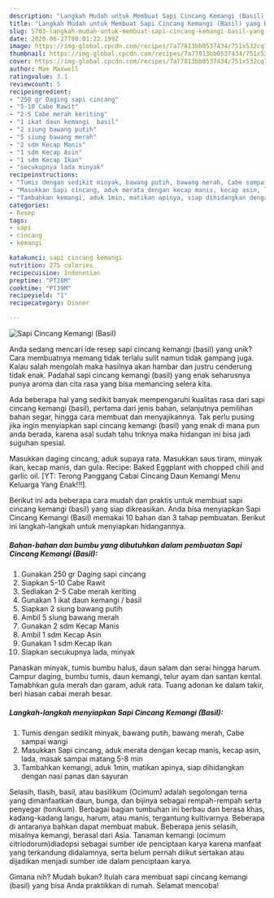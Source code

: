 ```yaml
---
description: "Langkah Mudah untuk Membuat Sapi Cincang Kemangi (Basil) yang Bikin Ngiler"
title: "Langkah Mudah untuk Membuat Sapi Cincang Kemangi (Basil) yang Bikin Ngiler"
slug: 5703-langkah-mudah-untuk-membuat-sapi-cincang-kemangi-basil-yang-bikin-ngiler
date: 2020-06-27T00:01:22.199Z
image: https://img-global.cpcdn.com/recipes/7a77813bb0537434/751x532cq70/sapi-cincang-kemangi-basil-foto-resep-utama.jpg
thumbnail: https://img-global.cpcdn.com/recipes/7a77813bb0537434/751x532cq70/sapi-cincang-kemangi-basil-foto-resep-utama.jpg
cover: https://img-global.cpcdn.com/recipes/7a77813bb0537434/751x532cq70/sapi-cincang-kemangi-basil-foto-resep-utama.jpg
author: Mae Maxwell
ratingvalue: 3.1
reviewcount: 5
recipeingredient:
- "250 gr Daging sapi cincang"
- "5-10 Cabe Rawit"
- "2-5 Cabe merah keriting"
- "1 ikat daun kemangi  basil"
- "2 siung bawang putih"
- "5 siung bawang merah"
- "2 sdm Kecap Manis"
- "1 sdm Kecap Asin"
- "1 sdm Kecap Ikan"
- "secukupnya lada minyak"
recipeinstructions:
- "Tumis dengan sedikit minyak, bawang putih, bawang merah, Cabe sampai wangi"
- "Masukkan Sapi cincang, aduk merata dengan kecap manis, kecap asin, lada, masak sampai matang 5-8 min"
- "Tambahkan kemangi, aduk 1min, matikan apinya, siap dihidangkan dengan nasi panas dan sayuran"
categories:
- Resep
tags:
- sapi
- cincang
- kemangi

katakunci: sapi cincang kemangi 
nutrition: 275 calories
recipecuisine: Indonesian
preptime: "PT28M"
cooktime: "PT39M"
recipeyield: "1"
recipecategory: Dinner

---
```



![Sapi Cincang Kemangi (Basil)](https://img-global.cpcdn.com/recipes/7a77813bb0537434/751x532cq70/sapi-cincang-kemangi-basil-foto-resep-utama.jpg)

Anda sedang mencari ide resep sapi cincang kemangi (basil) yang unik? Cara membuatnya memang tidak terlalu sulit namun tidak gampang juga. Kalau salah mengolah maka hasilnya akan hambar dan justru cenderung tidak enak. Padahal sapi cincang kemangi (basil) yang enak seharusnya punya aroma dan cita rasa yang bisa memancing selera kita.

Ada beberapa hal yang sedikit banyak mempengaruhi kualitas rasa dari sapi cincang kemangi (basil), pertama dari jenis bahan, selanjutnya pemilihan bahan segar, hingga cara membuat dan menyajikannya. Tak perlu pusing jika ingin menyiapkan sapi cincang kemangi (basil) yang enak di mana pun anda berada, karena asal sudah tahu triknya maka hidangan ini bisa jadi suguhan spesial.

Masukkan daging cincang, aduk supaya rata. Masukkan saus tiram, minyak ikan, kecap manis, dan gula. Recipe: Baked Eggplant with chopped chili and garlic oil. [YT: Terong Panggang Cabai Cincang Daun Kemangi Menu Keluarga Yang Enak!!!].


Berikut ini ada beberapa cara mudah dan praktis untuk membuat sapi cincang kemangi (basil) yang siap dikreasikan. Anda bisa menyiapkan Sapi Cincang Kemangi (Basil) memakai 10 bahan dan 3 tahap pembuatan. Berikut ini langkah-langkah untuk menyiapkan hidangannya.

<!--inarticleads1-->

##### Bahan-bahan dan bumbu yang dibutuhkan dalam pembuatan Sapi Cincang Kemangi (Basil):

1. Gunakan 250 gr Daging sapi cincang
1. Siapkan 5-10 Cabe Rawit
1. Sediakan 2-5 Cabe merah keriting
1. Gunakan 1 ikat daun kemangi / basil
1. Siapkan 2 siung bawang putih
1. Ambil 5 siung bawang merah
1. Gunakan 2 sdm Kecap Manis
1. Ambil 1 sdm Kecap Asin
1. Gunakan 1 sdm Kecap Ikan
1. Siapkan secukupnya lada, minyak


Panaskan minyak, tumis bumbu halus, daun salam dan serai hingga harum. Campur daging, bumbu tumis, daun kemangi, telur ayam dan santan kental. Tamabhkan gula merah dan garam, aduk rata. Tuang adonan ke dalam takir, beri hiasan cabai merah besar. 

<!--inarticleads2-->

##### Langkah-langkah menyiapkan Sapi Cincang Kemangi (Basil):

1. Tumis dengan sedikit minyak, bawang putih, bawang merah, Cabe sampai wangi
1. Masukkan Sapi cincang, aduk merata dengan kecap manis, kecap asin, lada, masak sampai matang 5-8 min
1. Tambahkan kemangi, aduk 1min, matikan apinya, siap dihidangkan dengan nasi panas dan sayuran


Selasih, tlasih, basil, atau basilikum (Ocimum) adalah segolongan terna yang dimanfaatkan daun, bunga, dan bijinya sebagai rempah-rempah serta penyegar (tonikum). Berbagai bagian tumbuhan ini berbau dan berasa khas, kadang-kadang langu, harum, atau manis, tergantung kultivarnya. Beberapa di antaranya bahkan dapat membuat mabuk. Beberapa jenis selasih, misalnya kemangi, berasal dari Asia. Tanaman kemangi (ocimum citriodorum)diadopsi sebagai sumber ide penciptaan karya karena manfaat yang terkandung didalamnya, serta belum pernah diikut sertakan atau dijadikan menjadi sumber ide dalam penciptaan karya. 

Gimana nih? Mudah bukan? Itulah cara membuat sapi cincang kemangi (basil) yang bisa Anda praktikkan di rumah. Selamat mencoba!
